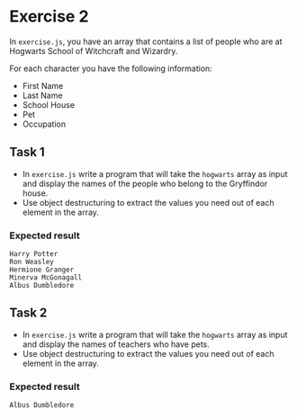 # Exercise 2

In `exercise.js`, you have an array that contains a list of people who are at Hogwarts School of Witchcraft and Wizardry.

For each character you have the following information:

- First Name
- Last Name
- School House
- Pet
- Occupation

## Task 1

- In `exercise.js` write a program that will take the `hogwarts` array as input and display the names of the people who belong to the Gryffindor house.
- Use object destructuring to extract the values you need out of each element in the array.

### Expected result

```
Harry Potter
Ron Weasley
Hermione Granger
Minerva McGonagall
Albus Dumbledore
```

## Task 2

- In `exercise.js` write a program that will take the `hogwarts` array as input and display the names of teachers who have pets.
- Use object destructuring to extract the values you need out of each element in the array.

### Expected result

```
Albus Dumbledore
```
